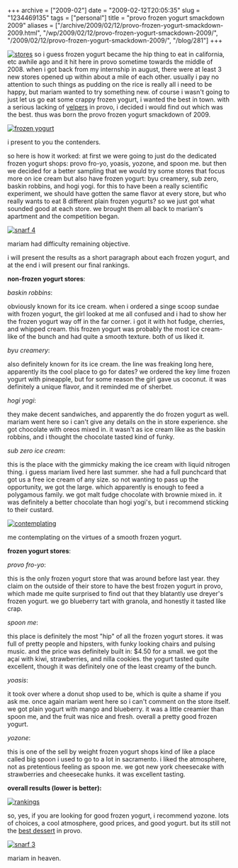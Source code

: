 +++
archive = ["2009-02"]
date = "2009-02-12T20:05:35"
slug = "1234469135"
tags = ["personal"]
title = "provo frozen yogurt smackdown 2009"
aliases = ["/archive/2009/02/12/provo-frozen-yogurt-smackdown-2009.html", "/wp/2009/02/12/provo-frozen-yogurt-smackdown-2009/", "/2009/02/12/provo-frozen-yogurt-smackdown-2009/", "/blog/281"]
+++

[![stores][1]][2] so i guess frozen yogurt became the hip thing to eat in
california, etc awhile ago and it hit here in provo sometime towards the
middle of 2008. when i got back from my internship in august, there were
at least 3 new stores opened up within about a mile of each other. usually
i pay no attention to such things as pudding on the rice is really all
i need to be happy, but mariam wanted to try something new. of course
i wasn't going to just let us go eat some crappy frozen yogurt, i wanted
the best in town. with a serious lacking of [yelpers][3] in provo,
i decided i would find out which was the best. thus was born the provo
frozen yogurt smackdown of 2009.

[![frozen yogurt][4]][5]

i present to you the contenders.

so here is how it worked: at first we were going to just do the dedicated
frozen yogurt shops: provo fro-yo, yoasis, yozone, and spoon me. but then
we decided for a better sampling that we would try some stores that focus
more on ice cream but also have frozen yogurt: byu creamery, sub zero,
baskin robbins, and hogi yogi. for this to have been a really scientific
experiment, we should have gotten the same flavor at every store, but who
really wants to eat 8 different plain frozen yogurts? so we just got what
sounded good at each store. we brought them all back to mariam's apartment
and the competition began.

[![snarf 4][6]][7]

mariam had difficulty remaining objective.

i will present the results as a short paragraph about each frozen yogurt,
and at the end i will present our final rankings.

**non-frozen yogurt stores**:

_baskin robbins_:

obviously known for its ice cream. when i ordered a singe scoop sundae
with frozen yogurt, the girl looked at me all confused and i had to show
her the frozen yogurt way off in the far corner. i got it with hot fudge,
cherries, and whipped cream. this frozen yogurt was probably the most ice
cream-like of the bunch and had quite a smooth texture. both of us liked
it.

_byu creamery_:

also definitely known for its ice cream. the line was freaking long here,
apparently its the cool place to go for dates? we ordered the key lime
frozen yogurt with pineapple, but for some reason the girl gave us
coconut. it was definitely a unique flavor, and it reminded me of sherbet.

_hogi yogi_:

they make decent sandwiches, and apparently the do frozen yogurt as well.
mariam went here so i can't give any details on the in store experience.
she got chocolate with oreos mixed in. it wasn't as ice cream like as the
baskin robbins, and i thought the chocolate tasted kind of funky.

_sub zero ice cream_:

this is the place with the gimmicky making the ice cream with liquid
nitrogen thing. i guess mariam lived here last summer. she had a full
punchcard that got us a free ice cream of any size. so not wanting to pass
up the opportunity, we got the large. which apparently is enough to feed
a polygamous family. we got malt fudge chocolate with brownie mixed in. it
was definitely a better chocolate than hogi yogi's, but i recommend
sticking to their custard.

[![contemplating][8]][9]

me contemplating on the virtues of a smooth frozen yogurt.

**frozen yogurt stores**:

_provo fro-yo_:

this is the only frozen yogurt store that was around before last year.
they claim on the outside of their store to have the best frozen yogurt in
provo, which made me quite surprised to find out that they blatantly use
dreyer's frozen yogurt. we go blueberry tart with granola, and honestly it
tasted like crap.

_spoon me_:

this place is definitely the most "hip" of all the frozen yogurt stores.
it was full of pretty people and hipsters, with funky looking chairs and
pulsing music. and the price was definitely built in: $4.50 for a small.
we got the açaí with kiwi, strawberries, and nilla cookies. the yogurt
tasted quite excellent, though it was definitely one of the least creamy
of the bunch.

_yoasis_:

it took over where a donut shop used to be, which is quite a shame if you
ask me. once again mariam went here so i can't comment on the store
itself. we got plain yogurt with mango and blueberry. it was a little
creamier than spoon me, and the fruit was nice and fresh. overall a pretty
good frozen yogurt.

_yozone_:

this is one of the sell by weight frozen yogurt shops kind of like a place
called big spoon i used to go to a lot in sacramento. i liked the
atmosphere, not as pretentious feeling as spoon me. we got new york
cheesecake with strawberries and cheesecake hunks. it was excellent
tasting.

**overall results (lower is better):**

[![rankings][10]][11]

so, yes, if you are looking for good frozen yogurt, i recommend yozone.
lots of choices, a cool atmosphere, good prices, and good yogurt. but its
still not the [best dessert][12] in provo.

[![snarf 3][13]][14]

mariam in heaven.

[1]: http://farm3.static.flickr.com/2582/4082387232_3da66e5ed9_o.jpg
[2]: http://www.flickr.com/photos/rjbismark90/4082387232/ (stores by ryanallanjohnson, on Flickr)
[3]: http://www.yelp.com/provo-ut
[4]: http://farm4.static.flickr.com/3314/3262766062_d65ba03ffa.jpg
[5]: http://www.flickr.com/photos/28471535@N02/3262766062 (View 'frozen yogurt' on Flickr.com)
[6]: http://farm4.static.flickr.com/3507/3261939869_5578bcd69c.jpg
[7]: http://www.flickr.com/photos/28471535@N02/3261939869 (View 'snarf 4' on Flickr.com)
[8]: http://farm4.static.flickr.com/3521/3262766468_68c6856c65.jpg
[9]: http://www.flickr.com/photos/28471535@N02/3262766468 (View 'contemplating' on Flickr.com)
[10]: http://farm4.static.flickr.com/3497/4081626893_48eb32932a_o.jpg
[11]: http://www.flickr.com/photos/rjbismark90/4081626893/ (rankings by ryanallanjohnson, on Flickr)
[12]: http://puddingontherice.com/
[13]: http://farm4.static.flickr.com/3500/3262766708_0c73889344.jpg
[14]: http://www.flickr.com/photos/28471535@N02/3262766708 (View 'snarf 3' on Flickr.com)

